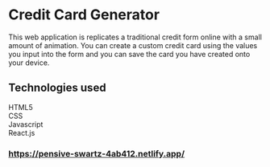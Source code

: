 # Credit Card Generator

This web application is replicates a traditional credit form online with a small amount of animation. You can create a custom credit card using the values you input into the form and you can save the card you have created onto your device.

## Technologies used

HTML5<br/>
CSS<br/>
Javascript<br/>
React.js<br/>

### https://pensive-swartz-4ab412.netlify.app/
